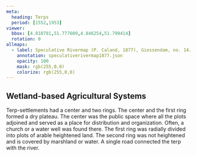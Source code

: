 ```yaml
---
meta:
  heading: Terps
  period: [1552,1953]
viewer:
  bbox: [4.810781,51.777609,4.846254,51.799414]
  rotation: 0
allmaps:
  - label: Speculative Rivermap (P. Caland, 1877), Giessendam, no. 14. First revision, series I, 2023. 655 x 947 mm, scale 1:10,000. The Berlage. Based on River Map Giessendam, no. 14. First revision, series I, 1877. 703 x 995 mm, scale 1:10,000. P. Caland. Trésor Collection, TU Delft Library.
    annotation: speculativerivermap1877.json
    opacity: 100
    mask: rgb(255,0,0)
    colorize: rgb(255,0,0)
---
```


## Wetland-based Agricultural Systems

Terp-settlements had a center and two rings. The center and the first ring formed a dry plateau. The center was the public space where all the plots adjoined and served as a place for distribution and organization. Often, a church or a water well was found there. The first ring was radially divided into plots of arable heightened land. The second ring was not heightened and is covered by marshland or water. A single road connected the terp with the river.
